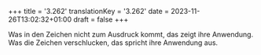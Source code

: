 +++
title = '3.262'
translationKey = '3.262'
date = 2023-11-26T13:02:32+01:00
draft = false
+++

Was in den Zeichen nicht zum Ausdruck kommt, das zeigt ihre Anwendung. Was die Zeichen verschlucken, das spricht ihre Anwendung aus.
